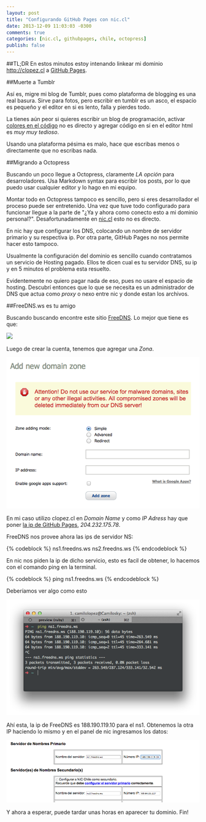 ```yaml
---
layout: post
title: "Configurando GitHub Pages con nic.cl"
date: 2013-12-09 11:03:03 -0300
comments: true
categories: [nic.cl, githubpages, chile, octopress]
publish: false
---
```


##TL;DR
En estos minutos estoy intenando linkear mi dominio http://clopez.cl
a [GitHub Pages](http://pages.github.com/). 

##Muerte a Tumblr

Así es, migre mi blog de Tumblr, pues como plataforma de 
blogging es una real basura. Sirve para fotos, pero escribir en tumblr es 
un asco, el espacio es pequeño y el editor en si es lento, falla y pierdes todo.

La tienes aún peor si quieres escribir un blog de programación, activar 
[colores en el código](http://decklord.tumblr.com/post/60947643317/add-syntax-highlight-to-tumblr)
no es directo y agregar código en sí en el editor html es *muy muy tedioso*.

Usando una plataforma pésima es malo, hace que escribas menos o directamente que 
no escribas nada.

<!-- more -->

##Migrando a Octopress

Buscando un poco llegue a Octopress, claramente *LA opción* para desarroladores.
Usa Markdown syntax para escribir los posts, por lo que puedo usar cualquier 
editor y lo hago en mi equipo.

Montar todo en Octopress tampoco es sencillo, pero si eres desarrollador 
el proceso puede ser entretenido. Una vez que tuve todo configurado para 
funcionar llegue a la parte de "¿Ya y ahora como conecto esto a mi dominio 
personal?". Desafortunadamente en [nic.cl](http://www.nic.cl) esto no es directo.

En nic hay que configurar los DNS, colocando un nombre de servidor primario y su
respectiva ip. Por otra parte, GitHub Pages no nos permite hacer esto tampoco.

Usualmente la configuración del dominio es sencillo cuando contratamos un servicio 
de Hosting pagado. Ellos te dicen cual es tu servidor DNS, su ip y en 5 minutos el 
problema esta resuelto.

Evidentemente no quiero pagar nada de eso, pues no usare el espacio de hosting. 
Descubrí entonces que lo que se necesita es un administrador de DNS que actua 
como *proxy* o nexo entre nic y donde estan los archivos.

##FreeDNS.ws es tu amigo

Buscando buscando encontre este sitio [FreeDNS](http://freedns.ws/). Lo mejor 
que tiene es que:

![](http://images1.wikia.nocookie.net/__cb20120228145016/inciclopedia/images/4/4d/Its_free.png)

Luego de crear la cuenta, tenemos que agregar una *Zona*.

![](/images/posts/2013_12_09_3.png)

En mi caso utilizo clopez.cl en *Domain Name* y como *IP Adress* hay que poner 
[la ip de GitHub Pages](https://help.github.com/articles/setting-up-a-custom-domain-with-pages#domains), 
*204.232.175.78*.

FreeDNS nos provee ahora las ips de servidor NS:

{% codeblock %}
ns1.freedns.ws
ns2.freedns.ws
{% endcodeblock %}

En nic nos piden la ip de dicho servicio, esto es facil de obtener, lo hacemos 
con el comando ping en la terminal.

{% codeblock %}
ping ns1.freedns.ws
{% endcodeblock %}

Deberíamos ver algo como esto

![](/images/posts/2013_12_09_1.png)

Ahí esta, la ip de FreeDNS es 188.190.119.10 para el ns1. Obtenemos la otra IP
haciendo lo mismo y en el panel de nic ingresamos los datos:

![](/images/posts/2013_12_09_2.png)

Y ahora a esperar, puede tardar unas horas en aparecer tu dominio.
Fin!

